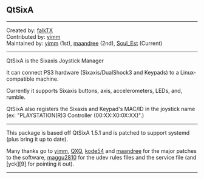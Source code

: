 ## QtSixA

---

Created by: [falkTX][1]  
Contributed by: [yimm][2]  
Maintained by: [yimm][2] (1st), [maandree][4] (2nd), [Soul_Est][5] (Current)

---

QtSixA is the Sixaxis Joystick Manager

It can connect PS3 hardware (Sixaxis/DualShock3 and Keypads) to a Linux-compatible machine.

Currently it supports Sixaxis buttons, axis, accelerometers, LEDs, and, rumble.

QtSixA also registers the Sixaxis and Keypad's MAC/ID in the joystick name (ex: "PLAYSTATION(R)3 Controller (00:XX:X0:0X:XX)".)

---

This package is based off QtSixA 1.5.1 and is patched to support systemd (plus bring it up to date).

Many thanks go to [yimm][2], [QXQ][6], [kode54][7] and [maandree][3] for the major patches to the software, [maggu2810][8] for the udev rules files and the service file (and [yck][9] for pointing it out).

---

[1]:    falktx/at/gmail/dot/com                         "falkTX's email address"
[2]:    https://aur.archlinux.org/account/yimm/         "yimm's AUR account"
[3]:    https://aur.archlinux.org/account/maandree/     "maandree's AUR account"
[4]:    https://aur.archlinux.org/account/Soul_Est/     "Soul_Est's AUR account"
[5]:    https://aur.archlinux.org/account/QXQ/          "QXQ's AUR account"
[6]:    https://aur.archlinux.org/account/kode54/       "kode54's AUR account"
[7]:    https://github.com/maggu2810/                   "maggu2810's github account"
[8]:    https://aur.archlinux.org/account/jck/          "jck's AUR account"

